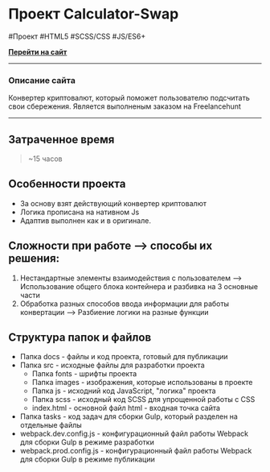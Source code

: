 # Проект Calculator-Swap
\#Проект \#HTML5 \#SCSS/CSS \#JS/ES6+ 

[**Перейти на сайт**](https://cyber-wf13.github.io/site-calculator/)

***
### Описание сайта
Конвертер криптовалют, который поможет пользователю подсчитать свои сбережения.
Является выполненым заказом на Freelancehunt
***


## Затраченное время

> ~15 часов


## Особенности проекта
* За основу взят действующий конвертер криптовалют
* Логика прописана на нативном Js
* Адаптив выполнен как и в оригинале.


## Сложности при работе --> способы их решения:
1. Нестандартные элементы взаимодействия с пользователем --> Использование общего блока контейнера и разбивка на 3 основные части 
2. Обработка разных способов ввода информации для работы конвертации --> Разбиение логики на разные функции


## Структура папок и файлов
* Папка docs - файлы и код проекта, готовый для публикации
* Папка src - исходные файлы для разработки проекта
  * Папка fonts - шрифты проекта
  * Папка images - изображения, которые использованы в проекте
  * Папка js - исходний код JavaScript, "логика" проекта
  * Папка scss - исходный код SCSS для упрощенной работы с CSS
  * index.html - основной файл html - входная точка сайта
* Папка tasks - код задач для сборки Gulp, который разделен на отдельные файлы 
* webpack.dev.config.js - конфигурационный файл работы Webpack для сборки Gulp в режиме разработки
* webpack.prod.config.js - конфигурационный файл работы Webpack для сборки Gulp в режиме публикации


